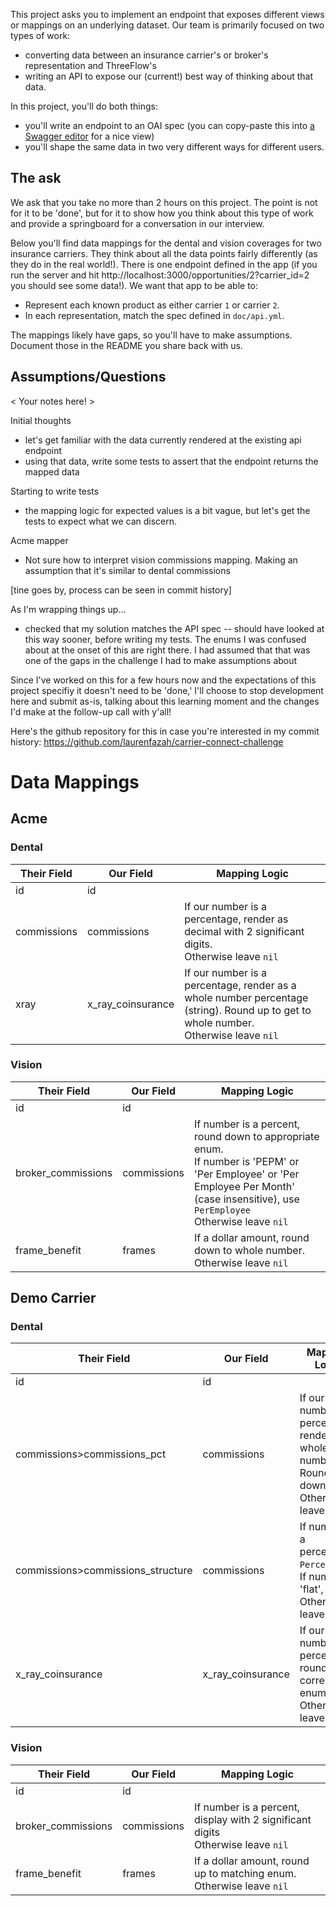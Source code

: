 This project asks you to implement an endpoint that exposes different views or mappings on an underlying dataset. Our team is primarily focused on two types of work:
* converting data between an insurance carrier's or broker's representation and ThreeFlow's
* writing an API to expose our (current!) best way of thinking about that data.

In this project, you'll do both things:
* you'll write an endpoint to an OAI spec (you can copy-paste this into [a Swagger editor](https://editor-next.swagger.io/) for a nice view)
* you'll shape the same data in two very different ways for different users.

## The ask

We ask that you take no more than 2 hours on this project. The point is not for it to be 'done', but for it to show how you think about this type of work and provide a springboard for a conversation in our interview.

Below you'll find data mappings for the dental and vision coverages for two insurance carriers. They think about all the data points fairly differently (as they do in the real world!). There is one endpoint defined in the app (if you run the server and hit http://localhost:3000/opportunities/2?carrier_id=2 you should see some data!). We want that app to be able to:
* Represent each known product as either carrier `1` or carrier `2`.
* In each representation, match the spec defined in `doc/api.yml`.

The mappings likely have gaps, so you'll have to make assumptions. Document those in the README you share back with us.

## Assumptions/Questions

< Your notes here! >

Initial thoughts
- let's get familiar with the data currently rendered at the existing api endpoint
- using that data, write some tests to assert that the endpoint returns the mapped data

Starting to write tests
- the mapping logic for expected values is a bit vague, but let's get the tests to expect what we can discern.

Acme mapper
- Not sure how to interpret vision commissions mapping. Making an assumption that it's similar to dental commissions

[tine goes by, process can be seen in commit history]

As I'm wrapping things up...
- checked that my solution matches the API spec -- should have looked at this way sooner, before writing my tests. The enums I was confused about at the onset of this are right there. I had assumed that that was one of the gaps in the challenge I had to make assumptions about

Since I've worked on this for a few hours now and the expectations of this project specifiy it doesn't need to be 'done,' I'll choose to stop development here and submit as-is, talking about this learning moment and the changes I'd make at the follow-up call with y'all!

Here's the github repository for this in case you're interested in my commit history: https://github.com/laurenfazah/carrier-connect-challenge

# Data Mappings

## Acme

### Dental

| Their Field | Our Field         | Mapping Logic                                                                                                                           |
| ----------- | ----------------- | --------------------------------------------------------------------------------------------------------------------------------------- |
| id          | id                |                                                                                                                                         |
| commissions | commissions       | If our number is a percentage, render as decimal with 2 significant digits. <br/>Otherwise leave `nil`                                  |
| xray        | x_ray_coinsurance | If our number is a percentage, render as a whole number percentage (string). Round up to get to whole number.<br/>Otherwise leave `nil` |

### Vision

| Their Field        | Our Field   | Mapping Logic                                                                                                                                                                                 |
| ------------------ | ----------- | --------------------------------------------------------------------------------------------------------------------------------------------------------------------------------------------- |
| id                 | id          |                                                                                                                                                                                               |
| broker_commissions | commissions | If number is a percent, round down to appropriate enum.<br/>If number is 'PEPM' or 'Per Employee' or 'Per Employee Per Month' (case insensitive), use `PerEmployee`<br/>Otherwise leave `nil` |
| frame_benefit      | frames      | If a dollar amount, round down to whole number.<br/>Otherwise leave `nil`                                                                                                                     |

## Demo Carrier
### Dental

| Their Field                       | Our Field         | Mapping Logic                                                                                    |
| --------------------------------- | ----------------- | ------------------------------------------------------------------------------------------------ |
| id                                | id                |                                                                                                  |
| commissions>commissions_pct       | commissions       | If our number is a percentage, render as whole number. Round down. <br/>Otherwise leave `nil`    |
| commissions>commissions_structure | commissions       | If number is a percentage, `Percent`.<br/>If number is 'flat', `Flat`.<br/>Otherwise leave `nil` |
| x_ray_coinsurance                 | x_ray_coinsurance | If our number is a percentage, round up to correct enum.<br/>Otherwise leave `nil`               |

### Vision

| Their Field        | Our Field   | Mapping Logic                                                                       |
| ------------------ | ----------- | ----------------------------------------------------------------------------------- |
| id                 | id          |                                                                                     |
| broker_commissions | commissions | If number is a percent, display with 2 significant digits<br/>Otherwise leave `nil` |
| frame_benefit      | frames      | If a dollar amount, round up to matching enum.<br/>Otherwise leave `nil`            |

